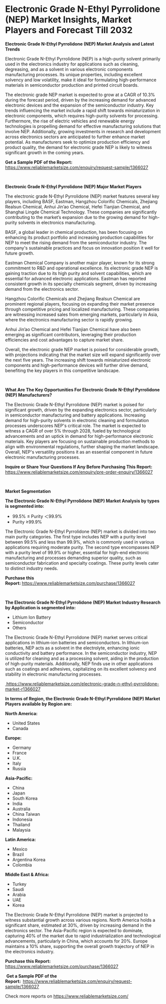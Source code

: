 <p><h1>Electronic Grade N-Ethyl Pyrrolidone (NEP) Market Insights, Market Players and Forecast Till 2032</h1></p><p><strong>Electronic Grade N-Ethyl Pyrrolidone (NEP) Market Analysis and Latest Trends</strong></p>
<p><p>Electronic Grade N-Ethyl Pyrrolidone (NEP) is a high-purity solvent primarily used in the electronics industry for applications such as cleaning, degreasing, and as a solvent in various electronic components manufacturing processes. Its unique properties, including excellent solvency and low volatility, make it ideal for formulating high-performance materials in semiconductor production and printed circuit boards.</p><p>The electronic grade NEP market is expected to grow at a CAGR of 10.3% during the forecast period, driven by the increasing demand for advanced electronic devices and the expansion of the semiconductor industry. Key trends influencing the market include a rapid shift towards miniaturization in electronic components, which requires high-purity solvents for processing. Furthermore, the rise of electric vehicles and renewable energy technologies is propelling demand for effective manufacturing solutions that involve NEP. Additionally, growing investments in research and development across electronics sectors are anticipated to further enhance market potential. As manufacturers seek to optimize production efficiency and product quality, the demand for electronic grade NEP is likely to witness significant growth in the coming years.</p></p>
<p><strong>Get a Sample PDF of the Report:&nbsp;</strong> <a href="https://www.reliablemarketsize.com/enquiry/request-sample/1366027?utm_campaign=2453&utm_medium=2&utm_source=Github&utm_content=ia&utm_term=02042025&utm_id=electronic-grade-n-ethyl-pyrrolidone-nep">https://www.reliablemarketsize.com/enquiry/request-sample/1366027</a></p>
<p>&nbsp;</p>
<p><strong>Electronic Grade N-Ethyl Pyrrolidone (NEP) Major Market Players</strong></p>
<p><p>The electronic grade N-Ethyl Pyrrolidone (NEP) market features several key players, including BASF, Eastman, Hangzhou Colorific Chemicals, Zhejiang Realsun Chemical, Anhui Jin’ao Chemical, Hefei Tianjian Chemical, and Shanghai Lingde Chemical Technology. These companies are significantly contributing to the market’s expansion due to the growing demand for high-purity solvents in electronics manufacturing.</p><p>BASF, a global leader in chemical production, has been focusing on enhancing its product portfolio and increasing production capabilities for NEP to meet the rising demand from the semiconductor industry. The company's sustainable practices and focus on innovation position it well for future growth.</p><p>Eastman Chemical Company is another major player, known for its strong commitment to R&D and operational excellence. Its electronic grade NEP is gaining traction due to its high purity and solvent capabilities, which are essential for advanced electronic applications. Eastman has reported consistent growth in its specialty chemicals segment, driven by increasing demand from the electronics sector.</p><p>Hangzhou Colorific Chemicals and Zhejiang Realsun Chemical are prominent regional players, focusing on expanding their market presence through competitive pricing and localized manufacturing. These companies are witnessing increased sales from emerging markets, particularly in Asia, where the electronics manufacturing sector is rapidly growing.</p><p>Anhui Jin’ao Chemical and Hefei Tianjian Chemical have also been emerging as significant contributors, leveraging their production efficiencies and cost advantages to capture market share.</p><p>Overall, the electronic grade NEP market is poised for considerable growth, with projections indicating that the market size will expand significantly over the next five years. The increasing shift towards miniaturized electronic components and high-performance devices will further drive demand, benefiting the key players in this competitive landscape.</p></p>
<p>&nbsp;</p>
<p><strong>What Are The Key Opportunities For Electronic Grade N-Ethyl Pyrrolidone (NEP) Manufacturers?</strong></p>
<p><p>The Electronic Grade N-Ethyl Pyrrolidone (NEP) market is poised for significant growth, driven by the expanding electronics sector, particularly in semiconductor manufacturing and battery applications. Increasing demand for high-purity solvents in electronic cleaning and formulation processes underscores NEP's critical role. The market is expected to witness a CAGR of over 5% through 2028, fueled by technological advancements and an uptick in demand for high-performance electronic materials. Key players are focusing on sustainable production methods to align with environmental regulations, further shaping the market landscape. Overall, NEP's versatility positions it as an essential component in future electronic manufacturing processes.</p></p>
<p><strong>Inquire or Share Your Questions If Any Before Purchasing This Report:</strong> <a href="https://www.reliablemarketsize.com/enquiry/pre-order-enquiry/1366027?utm_campaign=2453&utm_medium=2&utm_source=Github&utm_content=ia&utm_term=02042025&utm_id=electronic-grade-n-ethyl-pyrrolidone-nep">https://www.reliablemarketsize.com/enquiry/pre-order-enquiry/1366027</a></p>
<p>&nbsp;</p>
<p><strong>Market Segmentation</strong></p>
<p><strong>The Electronic Grade N-Ethyl Pyrrolidone (NEP) Market Analysis by types is segmented into:</strong></p>
<p><ul><li>99.5% ≤ Purity ＜99.9%</li><li>Purity ≥99.9%</li></ul></p>
<p><p>The Electronic Grade N-Ethyl Pyrrolidone (NEP) market is divided into two main purity categories. The first type includes NEP with a purity level between 99.5% and less than 99.9%, which is commonly used in various applications requiring moderate purity. The second type encompasses NEP with a purity level of 99.9% or higher, essential for high-end electronic manufacturing and processes demanding superior quality, such as semiconductor fabrication and specialty coatings. These purity levels cater to distinct industry needs.</p></p>
<p><strong>Purchase this Report:&nbsp;</strong><a href="https://www.reliablemarketsize.com/purchase/1366027?utm_campaign=2453&utm_medium=2&utm_source=Github&utm_content=ia&utm_term=02042025&utm_id=electronic-grade-n-ethyl-pyrrolidone-nep">https://www.reliablemarketsize.com/purchase/1366027</a></p>
<p>&nbsp;</p>
<p><strong>The Electronic Grade N-Ethyl Pyrrolidone (NEP) Market Industry Research by Application is segmented into:</strong></p>
<p><ul><li>Lithium Ion Battery</li><li>Semiconductor</li><li>Others</li></ul></p>
<p><p>The Electronic Grade N-Ethyl Pyrrolidone (NEP) market serves critical applications in lithium-ion batteries and semiconductors. In lithium-ion batteries, NEP acts as a solvent in the electrolyte, enhancing ionic conductivity and battery performance. In the semiconductor industry, NEP is utilized for cleaning and as a processing solvent, aiding in the production of high-purity materials. Additionally, NEP finds use in other applications such as coatings and adhesives, capitalizing on its excellent solvency and stability in electronic manufacturing processes.</p></p>
<p><a href="https://www.reliablemarketsize.com/electronic-grade-n-ethyl-pyrrolidone-market-r1366027?utm_campaign=2453&utm_medium=2&utm_source=Github&utm_content=ia&utm_term=02042025&utm_id=electronic-grade-n-ethyl-pyrrolidone-nep">&nbsp;https://www.reliablemarketsize.com/electronic-grade-n-ethyl-pyrrolidone-market-r1366027</a></p>
<p><strong>In terms of Region, the Electronic Grade N-Ethyl Pyrrolidone (NEP) Market Players available by Region are:</strong></p>
<p>
    <p> <strong> North America: </strong>
        <ul>
            <li>United States</li>
            <li>Canada</li>
        </ul>
        </p> 
    <p> <strong> Europe: </strong>
        <ul>
            <li>Germany</li>
            <li>France</li>
            <li>U.K.</li>
            <li>Italy</li>
            <li>Russia</li>
        </ul>
        </p> 
    <p> <strong> Asia-Pacific: </strong>
        <ul>
            <li>China</li>
            <li>Japan</li>
            <li>South Korea</li>
            <li>India</li>
            <li>Australia</li>
            <li>China Taiwan</li>
            <li>Indonesia</li>
            <li>Thailand</li>
            <li>Malaysia</li>
        </ul>
        </p> 
    <p> <strong> Latin America: </strong>
        <ul>
            <li>Mexico</li>
            <li>Brazil</li>
            <li>Argentina Korea</li>
            <li>Colombia</li>
        </ul>
        </p> 
    <p> <strong> Middle East & Africa: </strong>
        <ul>
            <li>Turkey</li>
            <li>Saudi</li>
            <li>Arabia</li>
            <li>UAE</li>
            <li>Korea</li>
        </ul>
    </p>
    </p>
<p><p>The Electronic Grade N-Ethyl Pyrrolidone (NEP) market is projected to witness substantial growth across various regions. North America holds a significant share, estimated at 30%, driven by increasing demand in the electronics sector. The Asia-Pacific region is expected to dominate, capturing 40% of the market due to rapid industrialization and technological advancements, particularly in China, which accounts for 20%. Europe maintains a 10% share, supporting the overall growth trajectory of NEP in the electronics industry.</p></p>
<p><strong>Purchase this Report: </strong><a href="https://www.reliablemarketsize.com/purchase/1366027?utm_campaign=2453&utm_medium=2&utm_source=Github&utm_content=ia&utm_term=02042025&utm_id=electronic-grade-n-ethyl-pyrrolidone-nep">https://www.reliablemarketsize.com/purchase/1366027</a></p>
<p>&nbsp;<strong>Get a Sample PDF of the Report:&nbsp;&nbsp;</strong><a href="https://www.reliablemarketsize.com/enquiry/request-sample/1366027?utm_campaign=2453&utm_medium=2&utm_source=Github&utm_content=ia&utm_term=02042025&utm_id=electronic-grade-n-ethyl-pyrrolidone-nep">https://www.reliablemarketsize.com/enquiry/request-sample/1366027</a></p>
<p><strong></strong></p>
<p>Check more reports on <a href="https://www.reliablemarketsize.com/?utm_campaign=2453&utm_medium=2&utm_source=Github&utm_content=ia&utm_term=02042025&utm_id=electronic-grade-n-ethyl-pyrrolidone-nep">https://www.reliablemarketsize.com/</a></p>